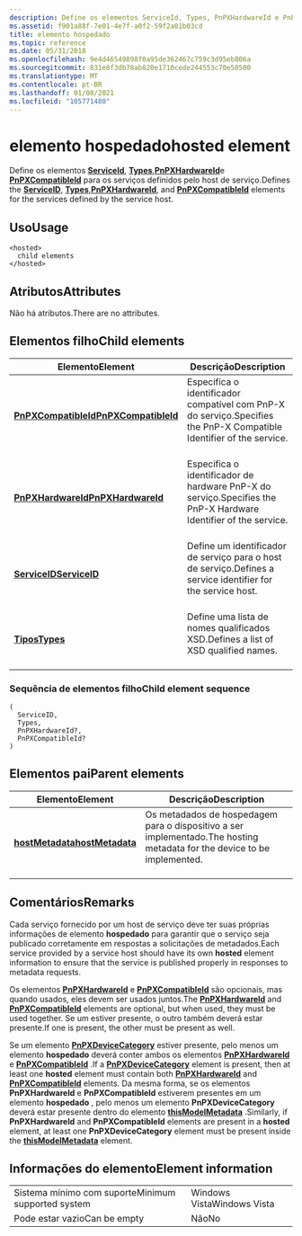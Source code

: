 ```yaml
---
description: Define os elementos ServiceId, Types, PnPXHardwareId e PnPXCompatibleId para os serviços definidos pelo host de serviço.
ms.assetid: f901a88f-7e01-4e7f-a0f2-59f2a01b03cd
title: elemento hospedado
ms.topic: reference
ms.date: 05/31/2018
ms.openlocfilehash: 9e4d46549898f0a95de362467c759c3d95eb806a
ms.sourcegitcommit: 831e8f3db78ab820e1710cede244553c70e50500
ms.translationtype: MT
ms.contentlocale: pt-BR
ms.lasthandoff: 01/08/2021
ms.locfileid: "105771480"
---
```

# <a name="hosted-element"></a><span data-ttu-id="2a570-103">elemento hospedado</span><span class="sxs-lookup"><span data-stu-id="2a570-103">hosted element</span></span>

<span data-ttu-id="2a570-104">Define os elementos [**ServiceId**](serviceid.md), [**Types**](types.md),[**PnPXHardwareId**](pnpxhardwareid.md)e [**PnPXCompatibleId**](pnpxcompatibleid.md) para os serviços definidos pelo host de serviço.</span><span class="sxs-lookup"><span data-stu-id="2a570-104">Defines the [**ServiceID**](serviceid.md), [**Types**](types.md),[**PnPXHardwareId**](pnpxhardwareid.md), and [**PnPXCompatibleId**](pnpxcompatibleid.md) elements for the services defined by the service host.</span></span>

## <a name="usage"></a><span data-ttu-id="2a570-105">Uso</span><span class="sxs-lookup"><span data-stu-id="2a570-105">Usage</span></span>

``` syntax
<hosted>
  child elements
</hosted>
```

## <a name="attributes"></a><span data-ttu-id="2a570-106">Atributos</span><span class="sxs-lookup"><span data-stu-id="2a570-106">Attributes</span></span>

<span data-ttu-id="2a570-107">Não há atributos.</span><span class="sxs-lookup"><span data-stu-id="2a570-107">There are no attributes.</span></span>

## <a name="child-elements"></a><span data-ttu-id="2a570-108">Elementos filho</span><span class="sxs-lookup"><span data-stu-id="2a570-108">Child elements</span></span>



| <span data-ttu-id="2a570-109">Elemento</span><span class="sxs-lookup"><span data-stu-id="2a570-109">Element</span></span>                                                 | <span data-ttu-id="2a570-110">Descrição</span><span class="sxs-lookup"><span data-stu-id="2a570-110">Description</span></span>                                                                      |
|---------------------------------------------------------|----------------------------------------------------------------------------------|
| [<span data-ttu-id="2a570-111">**PnPXCompatibleId**</span><span class="sxs-lookup"><span data-stu-id="2a570-111">**PnPXCompatibleId**</span></span>](pnpxcompatibleid.md)<br/> | <span data-ttu-id="2a570-112">Especifica o identificador compatível com PnP-X do serviço.</span><span class="sxs-lookup"><span data-stu-id="2a570-112">Specifies the PnP-X Compatible Identifier of the service.</span></span><br/> <br/> |
| [<span data-ttu-id="2a570-113">**PnPXHardwareId**</span><span class="sxs-lookup"><span data-stu-id="2a570-113">**PnPXHardwareId**</span></span>](pnpxhardwareid.md)<br/>     | <span data-ttu-id="2a570-114">Especifica o identificador de hardware PnP-X do serviço.</span><span class="sxs-lookup"><span data-stu-id="2a570-114">Specifies the PnP-X Hardware Identifier of the service.</span></span><br/> <br/>   |
| [<span data-ttu-id="2a570-115">**ServiceID**</span><span class="sxs-lookup"><span data-stu-id="2a570-115">**ServiceID**</span></span>](serviceid.md)<br/>               | <span data-ttu-id="2a570-116">Define um identificador de serviço para o host de serviço.</span><span class="sxs-lookup"><span data-stu-id="2a570-116">Defines a service identifier for the service host.</span></span><br/> <br/>        |
| [<span data-ttu-id="2a570-117">**Tipos**</span><span class="sxs-lookup"><span data-stu-id="2a570-117">**Types**</span></span>](types.md)<br/>                       | <span data-ttu-id="2a570-118">Define uma lista de nomes qualificados XSD.</span><span class="sxs-lookup"><span data-stu-id="2a570-118">Defines a list of XSD qualified names.</span></span><br/> <br/>                    |



### <a name="child-element-sequence"></a><span data-ttu-id="2a570-119">Sequência de elementos filho</span><span class="sxs-lookup"><span data-stu-id="2a570-119">Child element sequence</span></span>

``` syntax
(
  ServiceID, 
  Types, 
  PnPXHardwareId?, 
  PnPXCompatibleId?
)
```

## <a name="parent-elements"></a><span data-ttu-id="2a570-120">Elementos pai</span><span class="sxs-lookup"><span data-stu-id="2a570-120">Parent elements</span></span>



| <span data-ttu-id="2a570-121">Elemento</span><span class="sxs-lookup"><span data-stu-id="2a570-121">Element</span></span>                                         | <span data-ttu-id="2a570-122">Descrição</span><span class="sxs-lookup"><span data-stu-id="2a570-122">Description</span></span>                                                                   |
|-------------------------------------------------|-------------------------------------------------------------------------------|
| [<span data-ttu-id="2a570-123">**hostMetadata**</span><span class="sxs-lookup"><span data-stu-id="2a570-123">**hostMetadata**</span></span>](hostmetadata.md)<br/> | <span data-ttu-id="2a570-124">Os metadados de hospedagem para o dispositivo a ser implementado.</span><span class="sxs-lookup"><span data-stu-id="2a570-124">The hosting metadata for the device to be implemented.</span></span><br/> <br/> |



## <a name="remarks"></a><span data-ttu-id="2a570-125">Comentários</span><span class="sxs-lookup"><span data-stu-id="2a570-125">Remarks</span></span>

<span data-ttu-id="2a570-126">Cada serviço fornecido por um host de serviço deve ter suas próprias informações de elemento **hospedado** para garantir que o serviço seja publicado corretamente em respostas a solicitações de metadados.</span><span class="sxs-lookup"><span data-stu-id="2a570-126">Each service provided by a service host should have its own **hosted** element information to ensure that the service is published properly in responses to metadata requests.</span></span>

<span data-ttu-id="2a570-127">Os elementos [**PnPXHardwareId**](pnpxhardwareid.md) e [**PnPXCompatibleId**](pnpxcompatibleid.md) são opcionais, mas quando usados, eles devem ser usados juntos.</span><span class="sxs-lookup"><span data-stu-id="2a570-127">The [**PnPXHardwareId**](pnpxhardwareid.md) and [**PnPXCompatibleId**](pnpxcompatibleid.md) elements are optional, but when used, they must be used together.</span></span> <span data-ttu-id="2a570-128">Se um estiver presente, o outro também deverá estar presente.</span><span class="sxs-lookup"><span data-stu-id="2a570-128">If one is present, the other must be present as well.</span></span>

<span data-ttu-id="2a570-129">Se um elemento [**PnPXDeviceCategory**](pnpxdevicecategory.md) estiver presente, pelo menos um elemento **hospedado** deverá conter ambos os elementos [**PnPXHardwareId**](pnpxhardwareid.md) e [**PnPXCompatibleId**](pnpxcompatibleid.md) .</span><span class="sxs-lookup"><span data-stu-id="2a570-129">If a [**PnPXDeviceCategory**](pnpxdevicecategory.md) element is present, then at least one **hosted** element must contain both [**PnPXHardwareId**](pnpxhardwareid.md) and [**PnPXCompatibleId**](pnpxcompatibleid.md) elements.</span></span> <span data-ttu-id="2a570-130">Da mesma forma, se os elementos **PnPXHardwareId** e **PnPXCompatibleId** estiverem presentes em um elemento **hospedado** , pelo menos um elemento **PnPXDeviceCategory** deverá estar presente dentro do elemento [**thisModelMetadata**](thismodelmetadata.md) .</span><span class="sxs-lookup"><span data-stu-id="2a570-130">Similarly, if **PnPXHardwareId** and **PnPXCompatibleId** elements are present in a **hosted** element, at least one **PnPXDeviceCategory** element must be present inside the [**thisModelMetadata**](thismodelmetadata.md) element.</span></span>

## <a name="element-information"></a><span data-ttu-id="2a570-131">Informações do elemento</span><span class="sxs-lookup"><span data-stu-id="2a570-131">Element information</span></span>



|                                     |               |
|-------------------------------------|---------------|
| <span data-ttu-id="2a570-132">Sistema mínimo com suporte</span><span class="sxs-lookup"><span data-stu-id="2a570-132">Minimum supported system</span></span><br/> | <span data-ttu-id="2a570-133">Windows Vista</span><span class="sxs-lookup"><span data-stu-id="2a570-133">Windows Vista</span></span> |
| <span data-ttu-id="2a570-134">Pode estar vazio</span><span class="sxs-lookup"><span data-stu-id="2a570-134">Can be empty</span></span>                        | <span data-ttu-id="2a570-135">Não</span><span class="sxs-lookup"><span data-stu-id="2a570-135">No</span></span>            |



 

 




